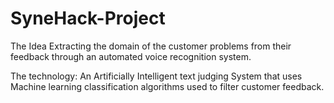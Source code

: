 # SyneHack-Project
The Idea 
Extracting the domain of the customer problems from their feedback through an automated voice recognition system.


The technology:
An Artificially Intelligent text judging System that uses Machine learning classification algorithms used to filter customer feedback.

